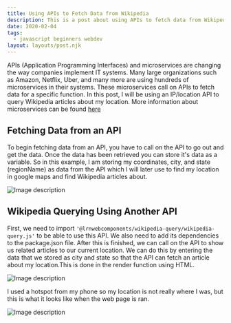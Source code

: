 ```yaml
---
title: Using APIs to Fetch Data from Wikipedia
description: This is a post about using APIs to fetch data from Wikipedia
date: 2020-02-04
tags:
  - javascript beginners webdev
layout: layouts/post.njk
---
```

APIs (Application Programming Interfaces) and microservices are changing the way companies implement IT systems. Many large organizations such as Amazon, Netflix, Uber, and many more are using hundreds of microservices in their systems. These microservices call on APIs to fetch data for a specific function. In this post, I will be using an IP/location API to query Wikipedia articles about my location. More information about microservices can be found [here](https://www.divante.com/blog/10-companies-that-implemented-the-microservice-architecture-and-paved-the-way-for-others)

## Fetching Data from an API

To begin fetching data from an API, you have to call on the API to go out and get the data. Once the data has been retrieved you can store it's data as a variable. So in this example, I am storing my coordinates, city, and state (regionName) as data from the API which I will later use to find my location in google maps and find Wikipedia articles about.


![Image description](https://dev-to-uploads.s3.amazonaws.com/uploads/articles/tgr6k6mqxlqueinx5uz4.png)


## Wikipedia Querying Using Another API

First, we need to import `'@lrnwebcomponents/wikipedia-query/wikipedia-query.js'` to be able to use this API. We also need to add its dependencies to the package.json file. After this is finished, we can call on the API to show us related articles to our current location. We can do this by entering the data that we stored as city and state so that the API can fetch an article about my location.This is done in the render function using HTML.


![Image description](https://dev-to-uploads.s3.amazonaws.com/uploads/articles/wgwpq3fv6o4007kmsoi9.png)


I used a hotspot from my phone so my location is not really where I was, but this is what it looks like when the web page is ran.

![Image description](https://dev-to-uploads.s3.amazonaws.com/uploads/articles/f2eu9m57zsncys70kzzy.png)

